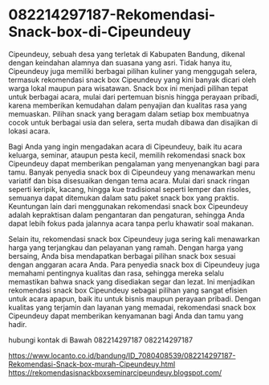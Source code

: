 # 082214297187-Rekomendasi-Snack-box-di-Cipeundeuy
Cipeundeuy, sebuah desa yang terletak di Kabupaten Bandung, dikenal dengan keindahan alamnya dan suasana yang asri. Tidak hanya itu, Cipeundeuy juga memiliki berbagai pilihan kuliner yang menggugah selera, termasuk rekomendasi snack box Cipeundeuy yang kini banyak dicari oleh warga lokal maupun para wisatawan. Snack box ini menjadi pilihan tepat untuk berbagai acara, mulai dari pertemuan bisnis hingga perayaan pribadi, karena memberikan kemudahan dalam penyajian dan kualitas rasa yang memuaskan. Pilihan snack yang beragam dalam setiap box membuatnya cocok untuk berbagai usia dan selera, serta mudah dibawa dan disajikan di lokasi acara.

Bagi Anda yang ingin mengadakan acara di Cipeundeuy, baik itu acara keluarga, seminar, ataupun pesta kecil, memilih rekomendasi snack box Cipeundeuy dapat memberikan pengalaman yang menyenangkan bagi para tamu. Banyak penyedia snack box di Cipeundeuy yang menawarkan menu variatif dan bisa disesuaikan dengan tema acara. Mulai dari snack ringan seperti keripik, kacang, hingga kue tradisional seperti lemper dan risoles, semuanya dapat ditemukan dalam satu paket snack box yang praktis. Keuntungan lain dari menggunakan rekomendasi snack box Cipeundeuy adalah kepraktisan dalam pengantaran dan pengaturan, sehingga Anda dapat lebih fokus pada jalannya acara tanpa perlu khawatir soal makanan.

Selain itu, rekomendasi snack box Cipeundeuy juga sering kali menawarkan harga yang terjangkau dan pelayanan yang ramah. Dengan harga yang bersaing, Anda bisa mendapatkan berbagai pilihan snack box sesuai dengan anggaran acara Anda. Para penyedia snack box di Cipeundeuy juga memahami pentingnya kualitas dan rasa, sehingga mereka selalu memastikan bahwa snack yang disediakan segar dan lezat. Ini menjadikan rekomendasi snack box Cipeundeuy sebagai pilihan yang sangat efisien untuk acara apapun, baik itu untuk bisnis maupun perayaan pribadi. Dengan kualitas yang terjamin dan layanan yang memadai, rekomendasi snack box Cipeundeuy dapat memberikan kenyamanan bagi Anda dan tamu yang hadir.

hubungi kontak di Bawah
082214297187
082214297187

https://www.locanto.co.id/bandung/ID_7080408539/082214297187-Rekomendasi-Snack-box-murah-Cipeundeuy.html
https://rekomendasisnackboxseminarcipeundeuy.blogspot.com/


